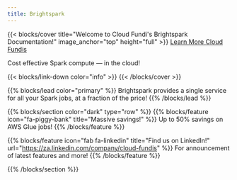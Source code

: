 ```yaml
---
title: Brightspark
---
```


{{< blocks/cover title="Welcome to Cloud Fundi's Brightspark Documentation!" image_anchor="top" height="full" >}}
<a class="btn btn-lg btn-primary me-3 mb-4" href="/docs/"> Learn More
<i class="fas fa-arrow-alt-circle-right ms-2"></i> </a>
<a class="btn btn-lg btn-secondary me-3 mb-4" href="https://cloud-fundis.co.za/">
Cloud Fundis <i class="fas fa-arrow-alt-circle-right ms-2 "></i> </a>

<p class="lead mt-5">Cost effective Spark compute &mdash; in the cloud!</p>
{{< blocks/link-down color="info" >}}
{{< /blocks/cover >}}

{{% blocks/lead color="primary" %}} Brightspark provides a single service for
all your Spark jobs, at a fraction of the price! {{% /blocks/lead %}}

{{% blocks/section color="dark" type="row" %}}
{{% blocks/feature icon="fa-piggy-bank" title="Massive savings!" %}} Up to 50%
savings on AWS Glue jobs! {{% /blocks/feature %}}

{{% blocks/feature icon="fab fa-linkedin" title="Find us on LinkedIn!" url="https://za.linkedin.com/company/cloud-fundis" %}}
For announcement of latest features and more! {{% /blocks/feature %}}

{{% /blocks/section %}}
